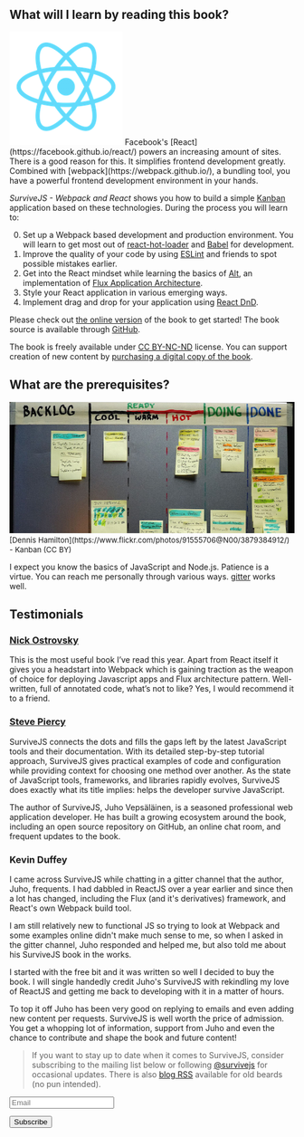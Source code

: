 ## What will I learn by reading this book?

<p>
<img src="assets/img/react.png" alt="React" class="react-image" width="200" height="200" />
Facebook's [React](https://facebook.github.io/react/) powers an increasing amount of sites. There is a good reason for this. It simplifies frontend development greatly. Combined with [webpack](https://webpack.github.io/), a bundling tool, you have a powerful frontend development environment in your hands.
</p>

*SurviveJS - Webpack and React* shows you how to build a simple [Kanban](https://en.wikipedia.org/wiki/Kanban_%28development%29) application based on these technologies. During the process you will learn to:

0. Set up a Webpack based development and production environment. You will learn to get most out of [react-hot-loader](https://github.com/gaearon/react-hot-loader) and [Babel](https://babeljs.io/) for development.
0. Improve the quality of your code by using [ESLint](http://eslint.org/) and friends to spot possible mistakes earlier.
0. Get into the React mindset while learning the basics of [Alt](http://alt.js.org/), an implementation of [Flux Application Architecture](https://facebook.github.io/flux/docs/overview.html).
0. Style your React application in various emerging ways.
0. Implement drag and drop for your application using [React DnD](https://gaearon.github.io/react-dnd/).

Please check out [the online version](webpack_react/introduction) of the book to get started! The book source is available through [GitHub](https://github.com/survivejs/webpack_react).

The book is freely available under [CC BY-NC-ND](https://creativecommons.org/licenses/by-nc-nd/4.0/) license. You can support creation of new content by [purchasing a digital copy of the book](https://leanpub.com/survivejs_webpack).

## What are the prerequisites?

<div style="margin-bottom: 1em">
  <img src="assets/img/kanban_small.jpg" alt="Kanban board" class="kanban-image" width="646" height="232" />
  <span class="legend" style="font-size: small;">[Dennis Hamilton](https://www.flickr.com/photos/91555706@N00/3879384912/) - Kanban (CC BY)</span>
</div>

I expect you know the basics of JavaScript and Node.js. Patience is a virtue. You can reach me personally through various ways. [gitter](https://gitter.im/survivejs/webpack_react) works well.

## Testimonials

### [Nick Ostrovsky](http://firedev.com/)

This is the most useful book I’ve read this year. Apart from React itself it gives you a headstart into Webpack which is gaining traction as the weapon of choice for deploying Javascript apps and Flux architecture pattern. Well-written, full of annotated code, what’s not to like? Yes, I would recommend it to a friend.

### [Steve Piercy](http://www.StevePiercy.com)

SurviveJS connects the dots and fills the gaps left by the latest JavaScript tools and their documentation.  With its detailed step-by-step tutorial approach, SurviveJS gives practical examples of code and configuration while providing context for choosing one method over another.  As the state of JavaScript tools, frameworks, and libraries rapidly evolves, SurviveJS does exactly what its title implies: helps the developer survive JavaScript.

The author of SurviveJS, Juho Vepsäläinen, is a seasoned professional web application developer.  He has built a growing ecosystem around the book, including an open source repository on GitHub, an online chat room, and frequent updates to the book.

### Kevin Duffey

I came across SurviveJS while chatting in a gitter channel that the author, Juho, frequents. I had dabbled in ReactJS over a year earlier and since then a lot has changed, including the Flux (and it's derivatives) framework, and React's own Webpack build tool.

I am still relatively new to functional JS so trying to look at Webpack and some examples online didn't make much sense to me, so when I asked in the gitter channel, Juho responded and helped me, but also told me about his SurviveJS book in the works.

I started with the free bit and it was written so well I decided to buy the book. I will single handedly credit Juho's SurviveJS with rekindling my love of ReactJS and getting me back to developing with it in a matter of hours.

To top it off Juho has been very good on replying to emails and even adding new content per requests. SurviveJS is well worth the price of admission. You get a whopping lot of information, support from Juho and even the chance to contribute and shape the book and future content!

<div class="social-links"><blockquote class="tip">If you want to stay up to date when it comes to SurviveJS, consider subscribing to the mailing list below or following <a href="https://twitter.com/survivejs">@survivejs</a> for occasional updates. There is also <a href="/atom.xml">blog RSS</a> available for old beards (no pun intended).</blockquote><form action="//jster.us7.list-manage.com/subscribe/post?u=ed40c0084a0c5ba31b3365d65&amp;id=b853b8e786" method="post" id="mc-embedded-subscribe-form" name="mc-embedded-subscribe-form" class="validate" target="_blank" novalidate><div id="mc_embed_signup_scroll"><div class="mc-field-group"><input type="email" placeholder="Email" value="" name="EMAIL" class="required email" id="mce-EMAIL"></div><!-- real people should not fill this in and expect good things - do not remove this or risk form bot signups--><div style="position: absolute; left: -5000px;"><input type="text" name="b_ed40c0084a0c5ba31b3365d65_b853b8e786" tabindex="-1" value=""></div><div class="clear"><input type="submit" class="btn" style="margin-top:1em; margin-bottom: 1em; line-height: 2em" value="Subscribe" name="subscribe" id="mc-embedded-subscribe" class="button"></div></div></form></div>
